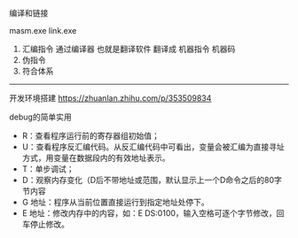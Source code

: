 编译和链接

masm.exe
link.exe

1. 汇编指令 通过编译器 也就是翻译软件 翻译成 机器指令 机器码
2. 伪指令
3. 符合体系

--------------------------------------------



开发环境搭建
https://zhuanlan.zhihu.com/p/353509834


debug的简单实用

* R：查看程序运行前的寄存器组初始值；
* U：查看程序反汇编代码。从反汇编代码中可看出，变量会被汇编为直接寻址方式，用变量在数据段内的有效地址表示。
* T：单步调试；
* D：观察内存变化（D后不带地址或范围，默认显示上一个D命令之后的80字节内容
* G 地址：程序从当前位置直接运行到指定地址处停下。
* E 地址：修改内存中的内容，如：E DS:0100，输入空格可逐个字节修改，回车停止修改。









